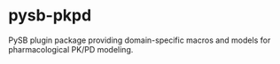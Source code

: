 # pysb-pkpd
PySB plugin package providing domain-specific macros and models for pharmacological PK/PD modeling.

